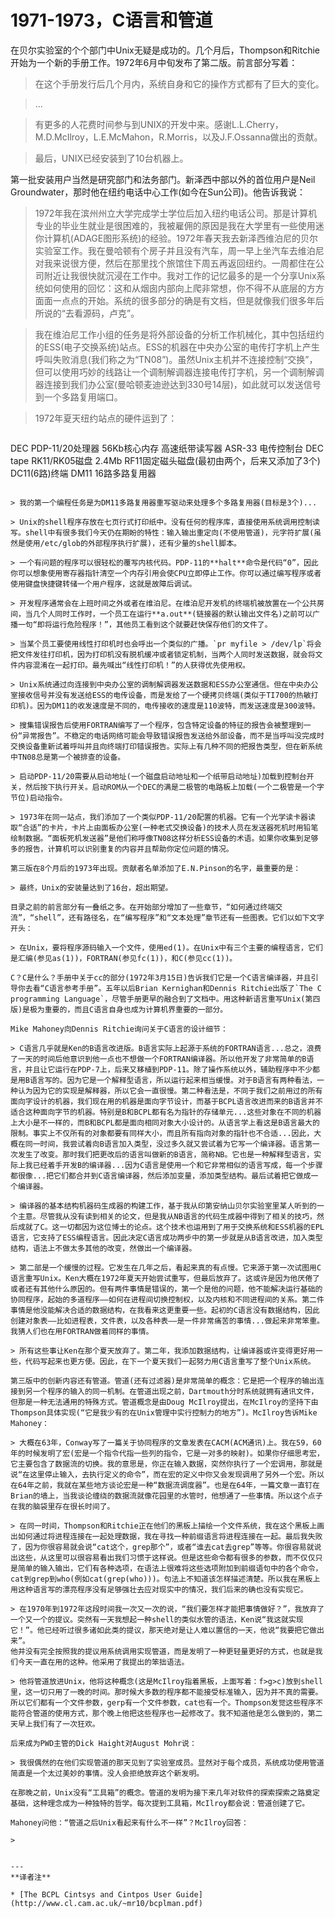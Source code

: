 # 1971-1973，C语言和管道

在贝尔实验室的个个部门中Unix无疑是成功的。几个月后，Thompson和Ritchie开始为一个新的手册工作。1972年6月中旬发布了第二版。前言部分写着：

> 在这个手册发行后几个月内，系统自身和它的操作方式都有了巨大的变化。

> ...

> 有更多的人花费时间参与到UNIX的开发中来。感谢L.L.Cherry，M.D.McIlroy，L.E.McMahon，R.Morris，以及J.F.Ossanna做出的贡献。

> 最后，UNIX已经安装到了10台机器上。

第一批安装用户当然是研究部门和法务部门。新泽西中部以外的首位用户是Neil Groundwater，那时他在纽约电话中心工作(如今在Sun公司)。他告诉我说：

> 1972年我在滨州州立大学完成学士学位后加入纽约电话公司。那是计算机专业的毕业生就业是很困难的，我被雇佣的原因是我在大学里有一些使用迷你计算机(ADAGE图形系统)的经验。1972年春天我去新泽西维泊尼的贝尔实验室工作。我在曼哈顿有个房子并且没有汽车，周一早上坐汽车去维泊尼对我来说很方便，然后在那里找个旅馆住下周五再返回纽约。一周都住在公司附近让我很快就沉浸在工作中。我对工作的记忆最多的是一个分享Unix系统如何使用的回忆：这和从烟囱内部向上爬非常想，你不得不从底层的方方面面一点点的开始。系统的很多部分的确是有文档，但是就像我们很多年后所说的“去看源码，卢克”。

> 我在维泊尼工作小组的任务是将外部设备的分析工作机械化，其中包括纽约的ESS(电子交换系统)站点。ESS的机器在中央办公室的电传打字机上产生呼叫失败消息(我们称之为“TN08”)。虽然Unix主机并不连接控制“交换”，但可以使用巧妙的线路让一个调制解调器连接电传打字机，另一个调制解调器连接到我们办公室(曼哈顿麦迪逊达到330号14层)，如此就可以发送信号到一个多路复用端口。

> 1972年夏天纽约站点的硬件运到了：

> ```
DEC PDP-11/20处理器
56Kb核心内存
高速纸带读写器
ASR-33 电传控制台
DEC tape
RK11/RK05磁盘 2.4Mb
RF11固定磁头磁盘(最初由两个，后来又添加了3个)
DC11(6路)终端
DM11 16路多路复用器
```

> 我的第一个编程任务是为DM11多路复用器重写驱动来处理多个多路复用器(目标是3个)...

> Unix的shell程序存放在七页行式打印纸中。没有任何的程序库，直接使用系统调用控制读写。shell中有很多我们今天仍在期盼的特性：输入输出重定向(不使用管道)，元字符扩展(虽然是使用/etc/glob的外部程序执行扩展)，还有少量的shell脚本。

> 一个有问题的程序可以很轻松的覆写内核代码。PDP-11的**halt**命令是代码“0”，因此你可以想象使用寄存器指针清空一个内存引用会使CPU立即停止工作。你可以通过编写程序或者使用键盘快捷键转储一个用户程序，这就是故障后调试。

> 开发程序通常会在上班时间之外或者在维泊尼。在维泊尼开发机的终端机被放置在一个公共房间，当几个人同时工作时，一个员工在运行**a.out**(链接器的默认输出文件名)之前可以广播一句“即将运行危险程序！”，其他员工看到这个就要赶快保存他们的文件了。

> 当某个员工要使用线性打印机时也会呼出一个类似的广播。`pr myfile > /dev/lp`将会把文件发往打印机，因为打印机没有脱机缓冲或者锁定机制，当两个人同时发送数据，就会将文件内容混淆在一起打印。最先喊出“线性打印机！”的人获得优先使用权。

> Unix系统通过向连接到中央办公室的调制解调器发送数据和ESS办公室通信。但在中央办公室接收信号并没有发送给ESS的电传设备，而是发给了一个硬拷贝终端(类似于TI700的热敏打印机)。因为DM11的收发速度是不同的，电传接收的速度是110波特，而发送速度是300波特。

> 搜集错误报告后使用FORTRAN编写了一个程序，包含特定设备的特征的报告会被整理到一份“异常报告”。不稳定的电话网络可能会导致错误报告发送给外部设备，而不是当呼叫没完成时交换设备重新试着呼叫并且向终端打印错误报告。实际上有几种不同的把报告类型，但在新系统中TN08总是第一个被排查的设备。

> 启动PDP-11/20需要从启动地址(一个磁盘启动地址和一个纸带启动地址)加载到控制台开关，然后按下执行开关。启动ROM从一个DEC的满是二极管的电路板上加载(一个二极管是一个字节位)启动指令。

> 1973年在同一站点，我们添加了一个类似PDP-11/20配置的机器。它有一个光学读卡器读取“合适”的卡片，卡片上由面板办公室(一种老式交换设备)的技术人员在发送器死机时用铅笔绘制数据。“面板死机发送器”是他们称呼像TN08这样分析ESS设备的术语。如果你收集到足够多的报告，计算机可以识别重复的内容并且帮助你定位问题的情况。

第三版在8个月后的1973年出现。贡献者名单添加了E.N.Pinson的名字，最重要的是：

> 最终，Unix的安装量达到了16台，超出期望。

目录之前的前言部分有一叠纸之多。在开始部分增加了一些章节，“如何通过终端交流”，“shell”，还有路径名，在“编写程序”和“文本处理”章节还有一些图表。它们以如下文字开头：

> 在Unix，要将程序源码输入一个文件，使用ed(1)。在Unix中有三个主要的编程语言，它们是汇编(参见as(1))，FORTRAN(参见fc(1))，和C(参见cc(1))。

C？C是什么？手册中关于cc的部分(1972年3月15日)告诉我们它是一个C语言编译器，并且引导你去看“C语言参考手册”。五年以后Brian Kernighan和Dennis Ritchie出版了`The C programming Language`，尽管手册更早的融合到了文档中。用这种新语言重写Unix(第四版)是极为重要的，而且C语言自身也成为计算机界重要的一部分。

Mike Mahoney向Dennis Ritchie询问关于C语言的设计细节：

> C语言几乎就是Ken的B语言改进版。B语言实际上起源于系统的FORTRAN语言...总之，浪费了一天的时间后他意识到他一点也不想做一个FORTRAN编译器。所以他开发了非常简单的B语言，并且让它运行在PDP-7上，后来又移植到PDP-11。除了操作系统以外，辅助程序中不少都是用B语言写的。因为它是一个解释型语言，所以运行起来相当缓慢。对于B语言有两种看法，一种认为因为它的实现是解释器，所以它会一直很慢。第二种看法是，不同于我们之前用过的所有面向字设计的机器，我们现在用的机器是面向字节设计，而基于BCPL语言改进而来的B语言并不适合这种面向字节的机器。特别是B和BCPL都有名为指针的存储单元...这些对象在不同的机器上大小是不一样的，而B和BCPL都是面向相同对象大小设计的。从语言学上看这是B语言最大的限制。事实上不仅所有的对象都要有同样大小，而且所有指向对象的指针也不合适...因此，大概在同一时间，我尝试着向B语言加入类型，没过多久就又尝试着为它写一个编译器。语言第一次发生了改变。那时我们把更改后的语言叫做新的B语言，简称NB。它也是一种解释型语言，实际上我已经着手开发B的编译器...因为C语言是使用一个和它非常相似的语言写成，每一个步骤都很像...把它们都合并到C语言编译器，然后添加变量，添加类型结构。最后试着把它做成一个编译器。

> 编译器的基本结构机器码生成器的构建工作，基于我从印第安纳山贝尔实验室里某人听到的一个主意。尽管我从没有读到相关的论文，但是我从NB语言的代码生成器中得到了相关的技巧，然后成就了C。这一切都因为这位博士的论点。这个技术也运用到了用于交换系统和ESS机器的EPL语言，它支持了ESS编程语言。因此决定C语言成功两步中的第一步就是从B语言改进，加入类型结构，语法上不做太多其他的改变，然做出一个编译器。

> 第二部是一个缓慢的过程。它发生在几年之后，看起来真的有点慢。它来源于第一次试图用C语言重写Unix。Ken大概在1972年夏天开始尝试重写，但最后放弃了。这或许是因为他厌倦了或者还有其他什么原因的。但有两件事情是错误的，第一个是他的问题，他不能解决运行基础的协同程序，起始的多道程序——如何在进程间切换控制权，以及内核和不同进程间的关系。第二件事情是他没能解决合适的数据结构，在我看来这更重要一些。起初的C语言没有数据结构，因此创建对象表——比如进程表，文件表，以及各种表——是一件非常痛苦的事情...做起来非常笨重。我猜人们也在用FORTRAN做着同样的事情。

> 所有这些事让Ken在那个夏天放弃了。第二年，我添加数据结构，让编译器或许变得更好用一些，代码写起来也更方便。因此，在下一个夏天我们一起努力用C语言重写了整个Unix系统。

第三版中的创新内容还有管道。管道(还有过滤器)是非常简单的概念：它是把一个程序的输出连接到另一个程序的输入的同一机制。在管道出现之前，Dartmouth分时系统就拥有通讯文件，但那是一种无法通用的特殊方式。管道概念是由Doug McIlroy提出，在McIlroy的坚持下由Thompson具体实现(“它是我少有的在Unix管理中实行控制力的地方”)。McIlroy告诉Mike Mahoney：

> 大概在63年，Conway写了一篇关于协同程序的文章发表在CACM(ACM通讯)上。我在59，60年的时候发明了宏(宏是一个指令代指一些列的指令，它是一对多的映射)。如果你仔细思考宏，它主要包含了数据流的切换。我的意思是，你正在输入数据，突然你执行了一个宏调用，那就是说“在这里停止输入，去执行定义的命令”，而在宏的定义中你又会发现调用了另外一个宏。所以在64年之前，我就在某些地方谈论宏是一种“数据流调度器”。也是在64年，一篇文章一直钉在Brian的墙上，当我谈论缠绕的数据流就像花园里的水管时，他想通了一些事情。所以这个点子在我的脑袋里存在很长时间了。

> 在同一时间，Thompson和Ritchie正在他们的黑板上描绘一个文件系统，我在这个黑板上画出如何通过将进程连接在一起处理数据，我在寻找一种前缀语言将进程连接在一起。最后我失败了，因为你很容易就会说“cat这个，grep那个”，或者“谁去cat去grep”等等。你很容易就说出这些，从这里可以很容易看出我们习惯于这样说。但是这些命令都有很多的参数，而不仅仅只是简单的输入输出，它们有各种选项，在语法上很难将这些选项附加到前缀语句中的各个命令，cat到grep到who(例如cat(grep(who)))。句法上不知道该怎样描述清楚。所以我在黑板上用这种语言写的漂亮程序没有足够强壮去应对现实中的情况，我们后来的确也没有实现它。

> 在1970年到1972年这段时间我一次又一次的说，“我们要怎样才能把事情做好？”，我放弃了一个又一个的提议。突然有一天我想起一种shell的类似水管的语法，Ken说“我这就实现它！”。他已经听过很多诸如此类的提议，那天绝对是让人难以置信的一天，他说“我要把它做出来”。
他并没有完全按照我的提议用系统调用实现管道，而是发明了一种更轻量更好的方式，也就是我们今天一直在用的这种。他采用了我提出的笨拙语法。

> 他将管道放进Unix，他将这种概念(这是McIlroy指着黑板，上面写着：f>g>c)放到shell里，这一切只用了一晚的时间。那时候大多数的程序都不能接受标准输入，因为并不真的需要。所以它们都有一个文件参数，gerp有一个文件参数，cat也有一个。Thompson发觉这些程序不能符合管道的使用方式，那个晚上他把这些程序也一起修改了。我不知道他是怎么做到的，第二天早上我们有了一次狂欢。

后来成为PWD主管的Dick Haight对August Mohr说：

> 我很偶然的在他们实现管道的那天见到了实验室成员。显然对于每个成员，系统成功使用管道简直是一个太过美妙的事情。没人会拒绝放弃这个新发明。

在那晚之前，Unix没有“工具箱”的概念。管道的发明为接下来几年对软件的探索探索之路奠定基础，这种理念成为一种独特的哲学。每次提到工具箱，McIlroy都会说：管道创建了它。

Mahoney问他：“管道之后Unix看起来有什么不一样”？McIlroy回答：

> 


---
**译者注**

* [The BCPL Cintsys and Cintpos User Guide](http://www.cl.cam.ac.uk/~mr10/bcplman.pdf)
